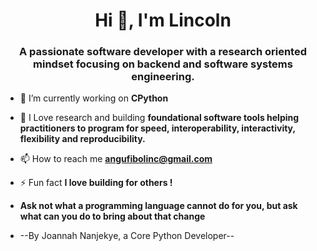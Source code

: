 
<h1 align="center">Hi 👋, I'm Lincoln</h1>
<h3 align="center">A passionate software developer with a research oriented mindset focusing on backend and software systems engineering. </h3>

- 🔭 I’m currently working on **CPython**

- 🌱 I Love research and building **foundational software tools helping practitioners to program for speed, interoperability, interactivity, flexibility and reproducibility.**

- 📫 How to reach me **angufibolinc@gmail.com**

- ⚡ Fun fact **I love building for others !**
- **Ask not what a programming language cannot do for you, but ask what can you do to bring about that change**
- --By Joannah Nanjekye, a Core Python Developer--

